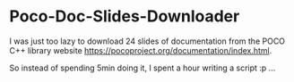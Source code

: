 # Poco-Doc-Slides-Downloader
I was just too lazy to download 24 slides of documentation from the POCO C++ library website <https://pocoproject.org/documentation/index.html>.

So instead of spending 5min doing it, I spent a hour writing a script :p ...
